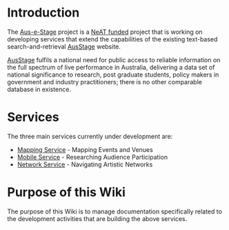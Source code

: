 # Introduction #

The [Aus-e-Stage](http://beta.ausstage.edu.au/) project is a [NeAT funded](https://www.pfc.org.au/bin/view/Main/NeAT) project that is working on developing services that extend the capabilities of the existing text-based search-and-retrieval [AusStage](http://www.ausstage.edu.au) website.

[AusStage](http://www.ausstage.edu.au)  fulfils a national need for public access to reliable information on the full spectrum of live performance in Australia, delivering a data set of national significance to research, post graduate students, policy makers in government and industry practitioners; there is no other comparable database in existence.


# Services #

The three main services currently under development are:

  * [Mapping Service](MappingService.md) - Mapping Events and Venues
  * [Mobile Service](MobileService.md) - Researching Audience Participation
  * [Network Service](NetworkService.md) - Navigating Artistic Networks

# Purpose of this Wiki #

The purpose of this Wiki is to manage documentation specifically related to the development activities that are building the above services.